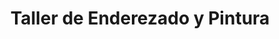 ---
title: "Taller de Enderezado y Pintura"
url: /paraiso/taller-de-enderezado-y-pintura/
shop: Autowerkstatt
---
